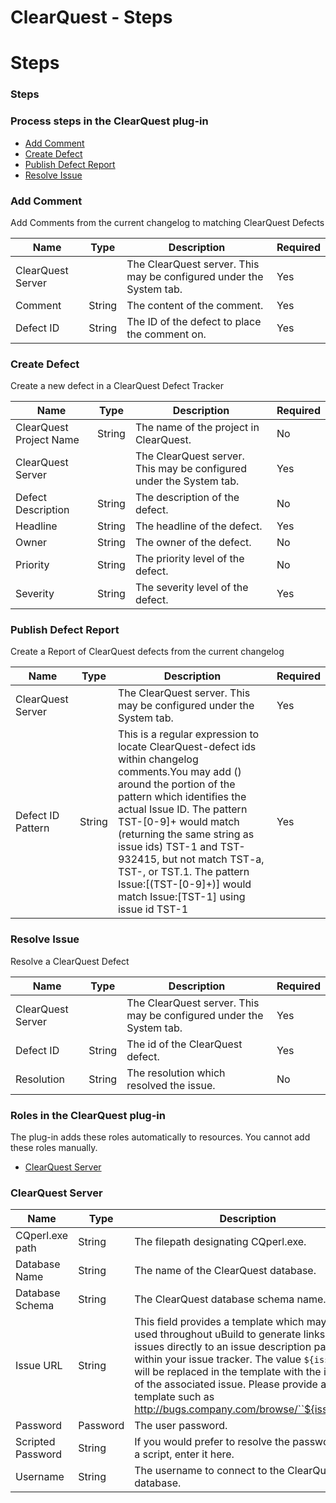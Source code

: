 
ClearQuest - Steps
==================

# Steps


### Steps




### Process steps in the ClearQuest plug-in

* [Add Comment](#add_comment)
* [Create Defect](#create_defect)
* [Publish Defect Report](#publish_defect_report)
* [Resolve Issue](#resolve_issue)


### Add Comment

Add Comments from the current changelog to matching ClearQuest Defects


| Name | Type | Description                                                                                                          | Required |
| ---- | ---- | -------------------------------------------------------------------------------------------------------------------- | -------- |
| ClearQuest Server |  | The ClearQuest server. This may be configured under the System tab. | Yes |
| Comment | String | The content of the comment. | Yes |
| Defect ID | String | The ID of the defect to place the comment on. | Yes |

### Create Defect

Create a new defect in a ClearQuest Defect Tracker


| Name | Type | Description                                                                                                          | Required |
| ---- | ---- | -------------------------------------------------------------------------------------------------------------------- | -------- |
| ClearQuest Project Name | String | The name of the project in ClearQuest. | No |
| ClearQuest Server |  | The ClearQuest server. This may be configured under the System tab. | Yes |
| Defect Description | String | The description of the defect. | No |
| Headline | String | The headline of the defect. | Yes |
| Owner | String | The owner of the defect. | No |
| Priority | String | The priority level of the defect. | No |
| Severity | String | The severity level of the defect. | Yes |

### Publish Defect Report

Create a Report of ClearQuest defects from the current changelog


| Name | Type | Description                                                                                                          | Required |
| ---- | ---- | -------------------------------------------------------------------------------------------------------------------- | -------- |
| ClearQuest Server |  | The ClearQuest server. This may be configured under the System tab. | Yes |
| Defect ID Pattern | String | This is a regular expression to locate ClearQuest-defect ids within changelog comments.You may add () around the portion of the pattern which identifies the actual Issue ID. The pattern TST-[0-9]+ would match (returning the same string as issue ids) TST-1 and TST-932415, but not match TST-a, TST-, or TST.1. The pattern Issue:\[(TST-[0-9]+)\] would match Issue:[TST-1] using issue id TST-1 | Yes |

### Resolve Issue

Resolve a ClearQuest Defect


| Name | Type | Description                                                                                                          | Required |
| ---- | ---- | -------------------------------------------------------------------------------------------------------------------- | -------- |
| ClearQuest Server |  | The ClearQuest server. This may be configured under the System tab. | Yes |
| Defect ID | String | The id of the ClearQuest defect. | Yes |
| Resolution | String | The resolution which resolved the issue. | No |


### Roles in the ClearQuest plug-in

The plug-in adds these roles automatically to resources. You cannot add these roles manually.


* [ClearQuest Server](#clearquest_server_role)


### ClearQuest Server


| Name | Type | Description |
| --- | --- | --- |
| CQperl.exe path | String | The filepath designating CQperl.exe. |
| Database Name | String | The name of the ClearQuest database. |
| Database Schema | String | The ClearQuest database schema name. |
| Issue URL | String | This field provides a template which may be used throughout uBuild to generate links from issues directly to an issue description page within your issue tracker. The value ``${issueId}`` will be replaced in the template with the issue id of the associated issue. Please provide a url template such as http://bugs.company.com/browse/``${issueId}``. |
| Password | Password | The user password. |
| Scripted Password | String | If you would prefer to resolve the password with a script, enter it here. |
| Username | String | The username to connect to the ClearQuest database. |


